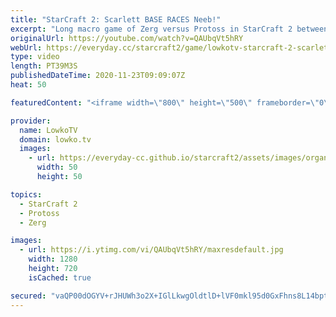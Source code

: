 ```yaml
---
title: "StarCraft 2: Scarlett BASE RACES Neeb!"
excerpt: "Long macro game of Zerg versus Protoss in StarCraft 2 between Scarlett and Neeb.  Become a YouTube member: https://lowko.tv/join Support my work on Patreon: http://www.patreon.com/lowkotv  My second channel: http://lowko.tv/morelowko Lowko Merch: http://lowko.tv/merch  Be part of the community on Discord:"
originalUrl: https://youtube.com/watch?v=QAUbqVt5hRY
webUrl: https://everyday.cc/starcraft2/game/lowkotv-starcraft-2-scarlett-base-races-neeb/
type: video
length: PT39M3S
publishedDateTime: 2020-11-23T09:09:07Z
heat: 50

featuredContent: "<iframe width=\"800\" height=\"500\" frameborder=\"0\" src=\"https://www.youtube.com/embed/QAUbqVt5hRY\" allow=\"accelerometer; autoplay; encrypted-media; gyroscope; picture-in-picture\" allowfullscreen></iframe>"

provider:
  name: LowkoTV
  domain: lowko.tv
  images:
    - url: https://everyday-cc.github.io/starcraft2/assets/images/organizations/lowko.tv-50x50.jpg
      width: 50
      height: 50

topics:
  - StarCraft 2
  - Protoss
  - Zerg

images:
  - url: https://i.ytimg.com/vi/QAUbqVt5hRY/maxresdefault.jpg
    width: 1280
    height: 720
    isCached: true

secured: "vaQP00dOGYV+rJHUWh3o2X+IGlLkwgOldtlD+lVF0mkl95d0GxFhns8L14bptVA6+yvZm6FXbBniAfDaaTdSghaBWM/C16i3mKe2U8v/OzCEGHjFOOmp59C8gcyNYy8ZQu6VOt9z7OPmMSK+x0ZtbQYcyBZaksvvmZS0xpjLDS4bzO4owrTCq4UbrYgngTjyMwCBbXmETPUS7dGyiqOLC5C85743UeA3eZ6+mSZjlipMZs+ssyFOeI85Jcl69mUt4gAKm2AT4I0yprOdQpbDaQO0gyKVZlplgcfa/r8fetBuc19/NB2SpDoM/BQHEfRac+/psxcJsZEkEaRFfJe2dVjeIPZClgFJk/wu/HNTrAr278M1XFKFVdAm+w1ZX+fJRXB9fK5stORRsfCEGQNorWfuek3AxYF+BlnJ9yw2qZw=;sWZA2RtZReCHXe4ez3r+sw=="
---
```


